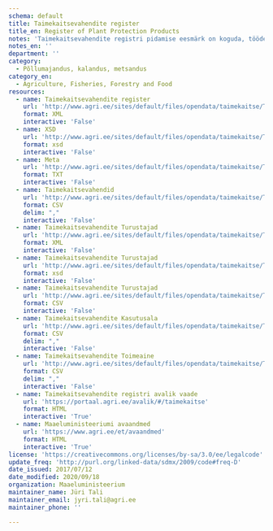```yaml
---
schema: default
title: Taimekaitsevahendite register
title_en: Register of Plant Protection Products
notes: 'Taimekaitsevahendite registri pidamise eesmärk on koguda, töödelda ja säilitada andmeid Eestis turule lubatud taimekaitsevahendite ning nende tootjate ja turustajate, väga mürgiste taimekaitsevahendite Eestisse toimetajate ja kasutajate ning taimekaitsevahendite hoiu- ja turustamiskohtade kohta. Registri vastutav töötleja on Maaeluministeerium ja volitatud töötleja on Põllumajandusamet (PMA). Täpsemat teavet taimekaitsevahendite registri kohta saab PMA kodulehelt.'
notes_en: ''
department: ''
category:
  - Põllumajandus, kalandus, metsandus
category_en:
  - Agriculture, Fisheries, Forestry and Food
resources:
  - name: Taimekaitsevahendite register
    url: 'http://www.agri.ee/sites/default/files/opendata/taimekaitse/Taimekaitsevahendid.xml'
    format: XML
    interactive: 'False'
  - name: XSD
    url: 'http://www.agri.ee/sites/default/files/opendata/taimekaitse/Taimekaitsevahendid.xsd'
    format: xsd
    interactive: 'False'
  - name: Meta
    url: 'http://www.agri.ee/sites/default/files/opendata/taimekaitse/Taimekaitsevahendid.csvmeta.txt'
    format: TXT
    interactive: 'False'
  - name: Taimekaitsevahendid
    url: 'http://www.agri.ee/sites/default/files/opendata/taimekaitse/Taimekaitsevahendid.csv'
    format: CSV
    delim: ","
    interactive: 'False'
  - name: Taimekaitsevahendite Turustajad
    url: 'http://www.agri.ee/sites/default/files/opendata/taimekaitse/TaimekaitsevahenditeTurustajad.xml'
    format: XML
    interactive: 'False'
  - name: Taimekaitsevahendite Turustajad
    url: 'http://www.agri.ee/sites/default/files/opendata/taimekaitse/TaimekaitsevahenditeTurustajad.xsd'
    format: xsd
    interactive: 'False'
  - name: Taimekaitsevahendite Turustajad
    url: 'http://www.agri.ee/sites/default/files/opendata/taimekaitse/TaimekaitsevahenditeTurustajad.csv'
    format: CSV
    interactive: 'False'
  - name: Taimekaitsevahendite Kasutusala
    url: 'http://www.agri.ee/sites/default/files/opendata/taimekaitse/Taimekaitsevahendid.kasutusala.csv'
    format: CSV
    delim: ","
    interactive: 'False'
  - name: Taimekaitsevahendite Toimeaine
    url: 'http://www.agri.ee/sites/default/files/opendata/taimekaitse/Taimekaitsevahendid.toimeaine.csv'
    format: CSV
    delim: ","
    interactive: 'False'
  - name: Taimekaitsevahendite registri avalik vaade
    url: 'https://portaal.agri.ee/avalik/#/taimekaitse'
    format: HTML
    interactive: 'True'
  - name: Maaeluministeeriumi avaandmed
    url: 'https://www.agri.ee/et/avaandmed'
    format: HTML
    interactive: 'True'
license: 'https://creativecommons.org/licenses/by-sa/3.0/ee/legalcode'
update_freq: 'http://purl.org/linked-data/sdmx/2009/code#freq-D'
date_issued: 2017/07/12
date_modified: 2020/09/18
organization: Maaeluministeerium
maintainer_name: Jüri Tali
maintainer_email: jyri.tali@agri.ee
maintainer_phone: ''

---
```

